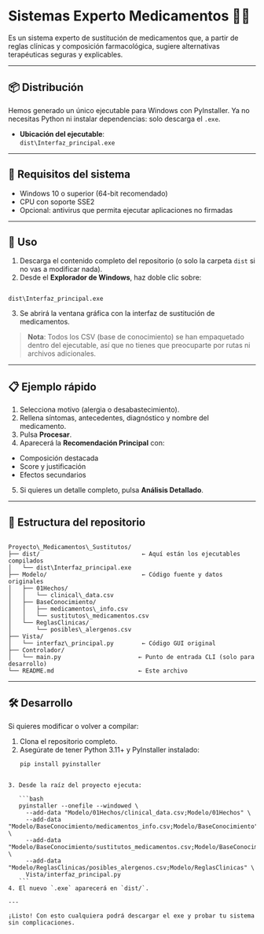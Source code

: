
# Sistemas Experto Medicamentos 🏥💊

Es un sistema experto de sustitución de medicamentos que, a partir de reglas clínicas y composición farmacológica, sugiere alternativas terapéuticas seguras y explicables.

---

## 📦 Distribución

Hemos generado un único ejecutable para Windows con PyInstaller. Ya no necesitas Python ni instalar dependencias: solo descarga el `.exe`.

- **Ubicación del ejecutable**:  
  `dist\Interfaz_principal.exe`

---

## 🔧 Requisitos del sistema

- Windows 10 o superior (64-bit recomendado)  
- CPU con soporte SSE2  
- Opcional: antivirus que permita ejecutar aplicaciones no firmadas

---

## 🚀 Uso

1. Descarga el contenido completo del repositorio (o solo la carpeta `dist` si no vas a modificar nada).
2. Desde el **Explorador de Windows**, haz doble clic sobre:
```

dist\Interfaz_principal.exe

```
3. Se abrirá la ventana gráfica con la interfaz de sustitución de medicamentos.

> **Nota**: Todos los CSV (base de conocimiento) se han empaquetado dentro del ejecutable, así que no tienes que preocuparte por rutas ni archivos adicionales.

---

## 📋 Ejemplo rápido

1. Selecciona motivo (alergia o desabastecimiento).  
2. Rellena síntomas, antecedentes, diagnóstico y nombre del medicamento.  
3. Pulsa **Procesar**.  
4. Aparecerá la **Recomendación Principal** con:  
- Composición destacada  
- Score y justificación  
- Efectos secundarios  
5. Si quieres un detalle completo, pulsa **Análisis Detallado**.

---

## 📁 Estructura del repositorio

```

Proyecto\_Medicamentos\_Sustitutos/
├── dist/                             ← Aquí están los ejecutables compilados
│   └── dist\Interfaz_principal.exe
├── Modelo/                           ← Código fuente y datos originales
│   ├── 01Hechos/
│   │   └── clinical\_data.csv
│   ├── BaseConocimiento/
│   │   ├── medicamentos\_info.csv
│   │   └── sustitutos\_medicamentos.csv
│   └── ReglasClinicas/
│       └── posibles\_alergenos.csv
├── Vista/
│   └── interfaz\_principal.py        ← Código GUI original
├── Controlador/
│   └── main.py                      ← Punto de entrada CLI (solo para desarrollo)
└── README.md                        ← Este archivo

````

---

## 🛠️ Desarrollo

Si quieres modificar o volver a compilar:

1. Clona el repositorio completo.
2. Asegúrate de tener Python 3.11+ y PyInstaller instalado:
   ```bash
   pip install pyinstaller
````

3. Desde la raíz del proyecto ejecuta:

   ```bash
   pyinstaller --onefile --windowed \
     --add-data "Modelo/01Hechos/clinical_data.csv;Modelo/01Hechos" \
     --add-data "Modelo/BaseConocimiento/medicamentos_info.csv;Modelo/BaseConocimiento" \
     --add-data "Modelo/BaseConocimiento/sustitutos_medicamentos.csv;Modelo/BaseConocimiento" \
     --add-data "Modelo/ReglasClinicas/posibles_alergenos.csv;Modelo/ReglasClinicas" \
     Vista/interfaz_principal.py
   ```
4. El nuevo `.exe` aparecerá en `dist/`.

---

¡Listo! Con esto cualquiera podrá descargar el exe y probar tu sistema sin complicaciones.
